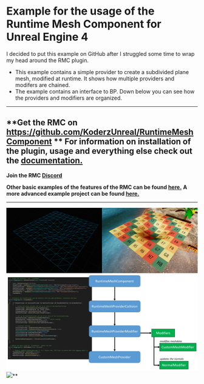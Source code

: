 
Example for the usage of the Runtime Mesh Component for Unreal Engine 4
===================================
I decided to put this example on GitHub after I struggled some time to wrap my head around the RMC plugin.
* This example contains a simple provider to create a subdivided plane mesh, modified at runtime. It shows how multiple providers and modifers are chained.
* The example contains an interface to BP.
Down below you can see how the providers and modifiers are organized.
---
**Get the RMC on https://github.com/KoderzUnreal/RuntimeMeshComponent **
**For information on installation of the plugin, usage and everything else check out the [documentation.](https://runtimemesh.koderz.io/)**
---
**Join the RMC [Discord](https://discord.gg/KGvBBTv)**

**Other basic examples of the features of the RMC can be found [here.](https://github.com/TriAxis-Games/RuntimeMeshComponent-Examples)**
**A more advanced example project can be found [here.](https://github.com/Moddingear/Hexagons)**

---
![SCREENSHOT](screenshot.jpg)
![SCREENSHOT](structure.jpg)
![](https://gfycat.com/perkygaseousgilamonster.gif)**

